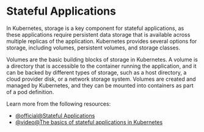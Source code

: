 # Stateful Applications

In Kubernetes, storage is a key component for stateful applications, as these applications require persistent data storage that is available across multiple replicas of the application. Kubernetes provides several options for storage, including volumes, persistent volumes, and storage classes.

Volumes are the basic building blocks of storage in Kubernetes. A volume is a directory that is accessible to the container running the application, and it can be backed by different types of storage, such as a host directory, a cloud provider disk, or a network storage system. Volumes are created and managed by Kubernetes, and they can be mounted into containers as part of a pod definition.

Learn more from the following resources:

- [@official@Stateful Applications](https://kubernetes.io/docs/tutorials/stateful-application/)
- [@video@The basics of stateful applications in Kubernetes](https://www.youtube.com/watch?v=GieXzb91I40)
